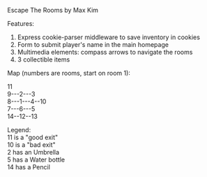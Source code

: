 Escape The Rooms by Max Kim

Features:
1. Express cookie-parser middleware to save inventory in cookies
2. Form to submit player's name in the main homepage
3. Multimedia elements: compass arrows to navigate the rooms
4. 3 collectible items

Map (numbers are rooms, start on room 1):

11 <br />
9---2---3 <br />
8---1---4--10 <br />
7---6---5 <br />
14--12--13 <br />

Legend: <br />
11 is a "good exit" <br />
10 is a "bad exit" <br />
2 has an Umbrella <br />
5 has a Water bottle <br />
14 has a Pencil <br />

